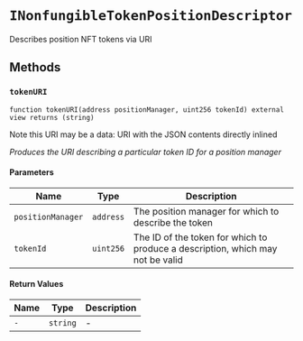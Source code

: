 
# `INonfungibleTokenPositionDescriptor`

    
Describes position NFT tokens via URI

    
## Methods
### `tokenURI`
```solidity
function tokenURI(address positionManager, uint256 tokenId) external view returns (string)
```

            
Note this URI may be a data: URI with the JSON contents directly inlined

            
*Produces the URI describing a particular token ID for a position manager*
#### Parameters

| Name | Type | Description |
|---|---|---|
| `positionManager` | `address` | The position manager for which to describe the token |
| `tokenId` | `uint256` | The ID of the token for which to produce a description, which may not be valid |

#### Return Values

| Name | Type | Description |
|---|---|---|
| `-` | `string` | - |


